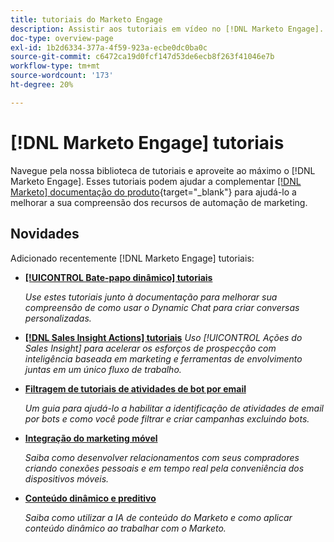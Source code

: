 ```yaml
---
title: tutoriais do Marketo Engage
description: Assistir aos tutoriais em vídeo no [!DNL Marketo Engage]. Melhore sua compreensão de como usar os recursos de automação de marketing e muito mais.
doc-type: overview-page
exl-id: 1b2d6334-377a-4f59-923a-ecbe0dc0ba0c
source-git-commit: c6472ca19d0fcf147d53de6ecb8f263f41046e7b
workflow-type: tm+mt
source-wordcount: '173'
ht-degree: 20%

---
```


# [!DNL Marketo Engage] tutoriais

Navegue pela nossa biblioteca de tutoriais e aproveite ao máximo o [!DNL Marketo Engage]. Esses tutoriais podem ajudar a complementar [[!DNL Marketo] documentação do produto](https://experienceleague.adobe.com/docs/marketo/using/home.html){target="_blank"} para ajudá-lo a melhorar a sua compreensão dos recursos de automação de marketing.

<div id="whats-new-section">

## Novidades

Adicionado recentemente [!DNL Marketo Engage] tutoriais:

* **[[!UICONTROL Bate-papo dinâmico]  tutoriais](dynamic-chat/dynamic-chat-overview.md)**

   _Use estes tutoriais junto à documentação para melhorar sua compreensão de como usar o Dynamic Chat para criar conversas personalizadas._

* **[[!DNL Sales Insight Actions] tutoriais](/help/sales-insight-actions/overview.md)**
   _Uso [!UICONTROL Ações do Sales Insight] para acelerar os esforços de prospecção com inteligência baseada em marketing e ferramentas de envolvimento juntas em um único fluxo de trabalho._

* **[Filtragem de tutoriais de atividades de bot por email](filtering-email-bot-activities/setup.md)**

   _Um guia para ajudá-lo a habilitar a identificação de atividades de email por bots e como você pode filtrar e criar campanhas excluindo bots._

* **[Integração do marketing móvel](cross-channel-marketing/mobile-marketing-learn.md)**

   _Saiba como desenvolver relacionamentos com seus compradores criando conexões pessoais e em tempo real pela conveniência dos dispositivos móveis._

* **[Conteúdo dinâmico e preditivo](email-marketing/dynamic-and-predictive-content-learn.md)**

   _Saiba como utilizar a IA de conteúdo do Marketo e como aplicar conteúdo dinâmico ao trabalhar com o Marketo._

</div>
<div id="recs-overview-body-1"></div>
<div id="recs-overview-body-2"></div>
<div id="recs-overview-body-3"></div>
<div id="recs-overview-body-4"></div>
<div id="recs-overview-body-5"></div>
<div id="recs-overview-body-6"></div>
